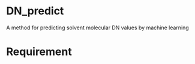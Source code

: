 # DN_predict
A method for predicting solvent molecular DN values by machine learning

# Requirement
